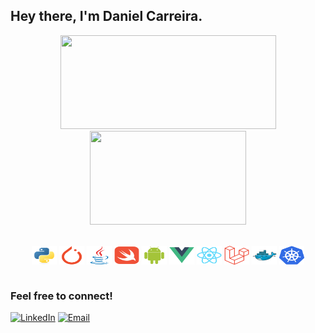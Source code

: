 <h2>Hey there, I'm Daniel Carreira.</h2>

<p align='center'>
  <img width="345px" height="150" src="https://github-readme-stats.vercel.app/api?username=daniel-carreira&show_icons=true&theme=dark&rank_icon=github&count_private=true"/>
  <img width="250px" height="150" src="https://github-readme-stats.vercel.app/api/top-langs/?username=daniel-carreira&layout=compact&langs_count=6&theme=dark"/>
</p>

<div align="center" style="display: inline_block"><br>
  <img align="center" alt="Python" height="30" width="40" src="https://raw.githubusercontent.com/devicons/devicon/master/icons/python/python-original.svg">
  <img align="center" alt="PyTorch" height="30" width="40" src="https://raw.githubusercontent.com/devicons/devicon/master/icons/pytorch/pytorch-original.svg">
  <img align="center" alt="Java" height="30" width="40" src="https://raw.githubusercontent.com/devicons/devicon/master/icons/java/java-original.svg">
  <img align="center" alt="Swift" height="30" width="40" src="https://raw.githubusercontent.com/devicons/devicon/master/icons/swift/swift-original.svg">
  <img align="center" alt="Android" height="30" width="40" src="https://raw.githubusercontent.com/devicons/devicon/master/icons/android/android-plain.svg">
  <img align="center" alt="VueJS" height="30" width="40" src="https://raw.githubusercontent.com/devicons/devicon/master/icons/vuejs/vuejs-original.svg">
  <img align="center" alt="React" height="30" width="40" src="https://raw.githubusercontent.com/devicons/devicon/master/icons/react/react-original.svg">
  <img align="center" alt="Laravel" height="30" width="40" src="https://raw.githubusercontent.com/devicons/devicon/master/icons/laravel/laravel-original.svg">
  <img align="center" alt="Docker" height="30" width="40" src="https://raw.githubusercontent.com/devicons/devicon/master/icons/docker/docker-original.svg">
  <img align="center" alt="Kubernetes" height="30" width="40" src="https://raw.githubusercontent.com/devicons/devicon/master/icons/kubernetes/kubernetes-original.svg">
</div>

<br>

<h3>Feel free to connect!</h3>
<p>
  <a href="https://www.linkedin.com/in/danielcarreira/"><img alt="LinkedIn" src="https://img.shields.io/badge/LinkedIn-Daniel Carreira-blue?style=flat-square&logo=linkedin"></a>
  <a href="mailto:business@danielcarreira.com"><img alt="Email" src="https://img.shields.io/badge/Email-personal%40danielcarreira.com-blue?style=flat-square&logo=Microsoft%20Outlook"></a>
</p>
